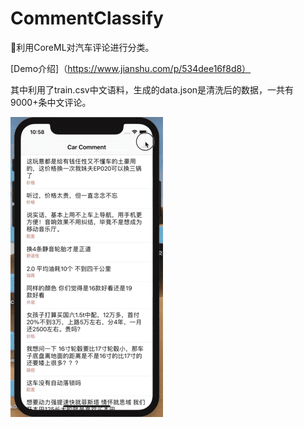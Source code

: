 # CommentClassify

🚗利用CoreML对汽车评论进行分类。

[Demo介绍]（https://www.jianshu.com/p/534dee16f8d8）

其中利用了train.csv中文语料，生成的data.json是清洗后的数据，一共有9000+条中文评论。

![](https://github.com/JiaoLiu/CommentClassify/blob/master/demo.gif)
